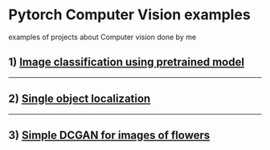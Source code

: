 # Pytorch Computer Vision examples
examples of projects about Computer vision done by me 
## 1) [Image classification using pretrained model](https://github.com/dhananjayraut/Pytorch_CV_examples/tree/master/Image%20classification)
___
## 2) [Single object localization](https://github.com/dhananjayraut/Pytorch_CV_examples/tree/master/single-object-localization) 
___
## 3) [Simple DCGAN for images of flowers](https://github.com/dhananjayraut/Pytorch_CV_examples/tree/master/Simple-GAN)
